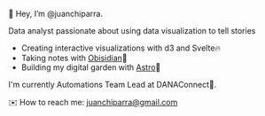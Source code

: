 👋 Hey, I’m @juanchiparra.

Data analyst passionate about using data visualization to tell stories
- Creating interactive visualizations with d3 and Svelte🔥
- Taking notes with [Obisidian](https://obsidian.md/)📝
- Building my digital garden with [Astro](https://astro.build/)🌱

I'm currently Automations Team Lead at DANAConnect🤖.

✉️ How to reach me: juanchiparra@gmail.com
